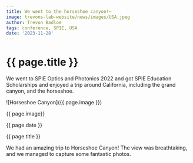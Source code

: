 ```yaml
---
title: We went to the horseshoe canyon!~
image: trevons-lab-website/news/images/USA.jpeg
author: Trevon Badloe
tags: conference, SPIE, USA
date: '2023-11-28'
---
```


# {{ page.title }}


We went to SPIE Optics and Photonics 2022 and got SPIE Education Scholarships and enjoyed a trip around California, including the grand canyon, and the horseshoe.

![Horseshoe Canyon]({{ page.image }})

{{ page.image}}

{{ page.date }}
 
{{ page.title }} 

We had an amazing trip to Horseshoe Canyon! The view was breathtaking, and we managed to capture some fantastic photos.